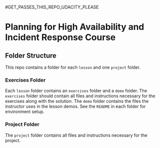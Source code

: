 #GET_PASSES_THIS_REPO_UDACITY_PLEASE

# Planning for High Availability and Incident Response Course



## Folder Structure

This repo contains a folder for each `lesson` and one `project` folder.

### Exercises Folder

Each `lesson` folder contains an `exercises` folder and a `demo` folder. The `exercises` folder should contain all files and instructions necessary for the exercises along with the solution. The `demo` folder contains the files the instructor uses in the lesson demos. See the `README` in each folder for environment setup.

### Project Folder

The `project` folder contains all files and instructions necessary for the project.
